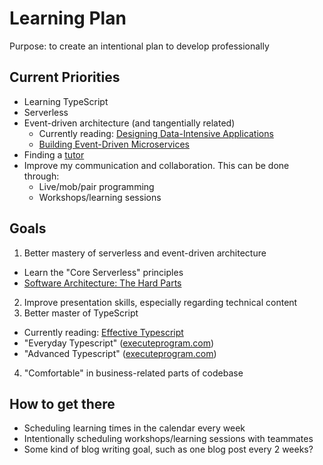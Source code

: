 # Learning Plan

Purpose: to create an intentional plan to develop professionally

## Current Priorities

- Learning TypeScript
- Serverless
- Event-driven architecture (and tangentially related)
  - Currently reading: [Designing Data-Intensive Applications](https://www.amazon.de/-/en/Martin-Kleppmann/dp/1449373321/ref=sr_1_1?keywords=datenintensive+anwendungen+gestalten&qid=1673550491&sprefix=designing+d%2Caps%2C101&sr=8-1)
  - [Building Event-Driven Microservices](https://www.amazon.de/-/en/gp/product/1492057894/ref=ox_sc_act_title_2?smid=A3JWKAKR8XB7XF&psc=1)
- Finding a [tutor](./tutoring_plan.md)
- Improve my communication and collaboration. This can be done through:
  - Live/mob/pair programming
  - Workshops/learning sessions

## Goals

1. Better mastery of serverless and event-driven architecture

- Learn the "Core Serverless" principles
- [Software Architecture: The Hard Parts](https://www.amazon.de/-/en/gp/product/1492086894/ref=ox_sc_act_title_1?smid=A3JWKAKR8XB7XF&psc=1)

2. Improve presentation skills, especially regarding technical content
3. Better master of TypeScript

- Currently reading: [Effective Typescript](https://effectivetypescript.com/)
- "Everyday Typescript" ([executeprogram.com](https://www.executeprogram.com/course))
- "Advanced Typescript" ([executeprogram.com](https://www.executeprogram.com/course))

4. "Comfortable" in business-related parts of codebase

## How to get there

- Scheduling learning times in the calendar every week
- Intentionally scheduling workshops/learning sessions with teammates
- Some kind of blog writing goal, such as one blog post every 2 weeks?
